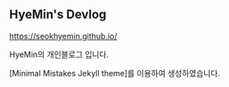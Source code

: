 ## HyeMin's Devlog
https://seokhyemin.github.io/

HyeMin의 개인블로그 입니다.

[Minimal Mistakes Jekyll theme]를 이용하여 생성하였습니다.
